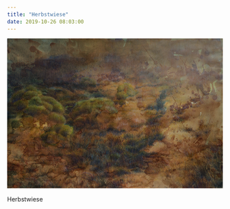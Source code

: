 ```yaml
---
title: "Herbstwiese"
date: 2019-10-26 08:03:00
---
```

![Herbstwiese](/img/zeichnungen/herbstwiese.jpg)

Herbstwiese
